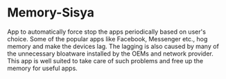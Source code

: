 # Memory-Sisya
App to automatically force stop the apps periodically based on user's choice. Some of the popular apps like Facebook, Messenger etc., hog memory and make the devices lag. The lagging is also caused by many of the unnecessary bloatware installed by the OEMs and network provider. This app is well suited to take care of such problems and free up the memory for useful apps. 
